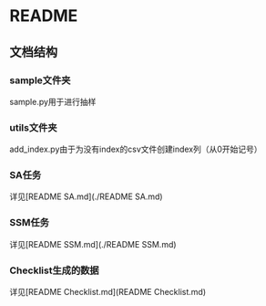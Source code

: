 # README

## 文档结构

### sample文件夹

sample.py用于进行抽样

### utils文件夹

add_index.py由于为没有index的csv文件创建index列（从0开始记号）

### SA任务

详见[README SA.md](./README SA.md)

### SSM任务

详见[README SSM.md](./README SSM.md)

### Checklist生成的数据

详见[README Checklist.md](README Checklist.md)
